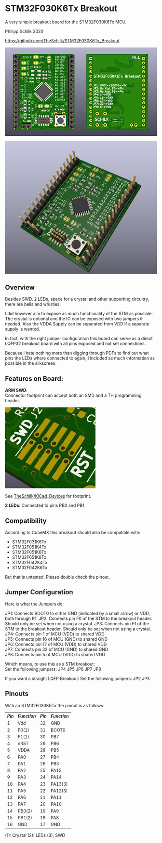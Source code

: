 # STM32F030K6Tx Breakout

A very simple breakout board for the STM32F030K6Tx MCU. 

Philipp Schilk 2020

https://github.com/TheSchilk/STM32F030K6Tx_Breakout

![Board](https://raw.githubusercontent.com/TheSchilk/STM32F030K6Tx_Breakout/master/Doc/Board.jpg)

![3D Render](https://raw.githubusercontent.com/TheSchilk/STM32F030K6Tx_Breakout/master/Doc/Render.jpg)

## Overview

Besides SWD, 2 LEDs, space for a crystal and other supporting circuitry,
there are bells and whistles.

I did however aim to expose as much functionality of the STM as possible:
The crystal is optional and the IO can be exposed with two jumpers if needed.
Also the VDDA Supply can be separated from VDD if a separate supply is wanted.

In fact, with the right jumper configuration this board can serve as a direct
LQFP32 breakout board with all pins exposed and not set connections.

Because I hate nothing more than digging through PDFs to find out what
pins the LEDs where connected to again, I included as much information
as possible in the silkscreen. 

## Features on Board:

**ARM SWD**:  
Connector footprint can accept both an SMD and a TH programming header. 

![SWD Connector](https://raw.githubusercontent.com/TheSchilk/STM32F030K6Tx_Breakout/master/Doc/SWD.jpg)

See [TheSchilk/KiCad_Devices](https://github.com/TheSchilk/KiCad_Devices) for footprint.

**2 LEDs**:
Connected to pins PB0 and PB1


## Compatibility 

According to CubeMX this breakout should also be compatible with:
 - STM32F031K6Tx
 - STM32F051K4Tx
 - STM32F051K6Tx
 - STM32F051K8Tx
 - STM32F042K4Tx
 - STM32F042K6Tx

But that is untested. Please double check the pinout. 

## Jumper Configuration

Here is what the Jumpers do:

JP1: Connects BOOT0 to either GND (indicated by a small arrow) or VDD, both through R1.
JP2: Connects pin F0 of the STM to the breakout header. Should only be set when not
     using a crystal.
JP3: Connects pin F1 of the STM to the breakout header. Should only be set when not
     using a crystal.
JP4: Connects pin 1 of MCU (VDD) to shared VDD  
JP5: Connects pin 16 of MCU (GND) to shared GND  
JP6: Connects pin 17 of MCU (VDD) to shared VDD  
JP7: Connects pin 32 of MCU (GND) to shared GND   
JP8: Connects pin 5 of MCU (VDD) to shared VDD  


Which means, to use this as a STM breakout:  
Set the following jumpers: JP4  JP5  JP6  JP7  JP8  

If you want a straight LQFP Breakout:
Set the following jumpers: JP2 JP3.

## Pinouts

With an STM32F030K6Tx the pinout is as follows:

| *Pin* | *Function* | *Pin* | *Function* |
|-|-|-|-|
| 1 | Vdd  | 32 |  GND |
| 2 | F0(1) | 31 | BOOT0 |
| 3 | F1(1) | 30 | PB7 |
| 4 | nRST  | 29 | PB6 |
| 5 | VDDA  | 28 | PB5 |
| 6 | PA0  | 27 | PB4 |
| 7 | PA1  | 26 | PB3 |
| 8 | PA2  | 25 | PA15 |
| 9 | PA3  | 24 | PA14 |
| 10 | PA4 | 23 | PA13(3) |
| 11 | PA5 | 22 | PA12(3) |
| 12 | PA6 | 21 | PA11 |
| 13 | PA7 | 20 | PA10 |
| 14 | PB0(2) | 19 | PA9 |
| 15 | PB1(2) | 18 | PA8 |
| 16 | GND | 17 | GND |

(1): Crystal
(2): LEDs
(3); SWD
